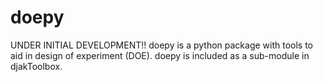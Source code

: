 # doepy
UNDER INITIAL DEVELOPMENT!! doepy is a python package with tools to aid in design of experiment (DOE). doepy is included as a sub-module in djakToolbox.
